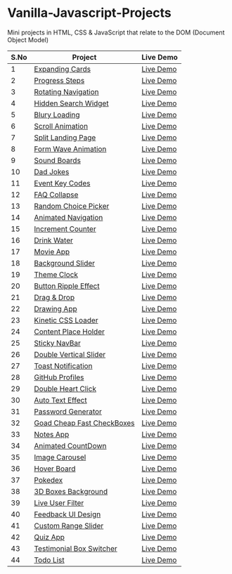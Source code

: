 # Vanilla-Javascript-Projects

Mini projects in HTML, CSS &amp; JavaScript that relate to the DOM (Document Object Model)

| S.No | Project                                                                                                                                | Live Demo                                                                                                   |
|------|----------------------------------------------------------------------------------------------------------------------------------------|-------------------------------------------------------------------------------------------------------------|
| 1    | [Expanding Cards](https://github.com/SAIPRANAY-GANGULA/Vanilla-Javascript-Projects/tree/main/1.expanding-cards)                        | [Live Demo](https://saipranay-gangula.github.io/Vanilla-Javascript-Projects/1.expanding-cards/)             |
| 2    | [Progress Steps](https://github.com/SAIPRANAY-GANGULA/Vanilla-Javascript-Projects/tree/main/2.progress-steps)                          | [Live Demo](https://saipranay-gangula.github.io/Vanilla-Javascript-Projects/2.progress-steps/)              |
| 3    | [Rotating Navigation](https://github.com/SAIPRANAY-GANGULA/Vanilla-Javascript-Projects/tree/main/3.rotating-navigation)                | [Live Demo](https://saipranay-gangula.github.io/Vanilla-Javascript-Projects/3.rotating-navigation/)         |
| 4    | [Hidden Search Widget](https://github.com/SAIPRANAY-GANGULA/Vanilla-Javascript-Projects/tree/main/4.hidden-search-widget)              | [Live Demo](https://saipranay-gangula.github.io/Vanilla-Javascript-Projects/4.hidden-search-widget/)        |
| 5    | [Blury Loading](https://github.com/SAIPRANAY-GANGULA/Vanilla-Javascript-Projects/tree/main/5.blurry-loading)                           | [Live Demo](https://saipranay-gangula.github.io/Vanilla-Javascript-Projects/5.blurry-loading/)              |
| 6    | [Scroll Animation](https://github.com/SAIPRANAY-GANGULA/Vanilla-Javascript-Projects/tree/main/6.scroll-animation)                      | [Live Demo](https://saipranay-gangula.github.io/Vanilla-Javascript-Projects/6.scroll-animation/)            |
| 7    | [Split Landing Page](https://github.com/SAIPRANAY-GANGULA/Vanilla-Javascript-Projects/tree/main/7.split-landing-page)                  | [Live Demo](https://saipranay-gangula.github.io/Vanilla-Javascript-Projects/7.split-landing-page/)          |
| 8    | [Form Wave Animation](https://github.com/SAIPRANAY-GANGULA/Vanilla-Javascript-Projects/tree/main/8.form-wave-animation)                | [Live Demo](https://saipranay-gangula.github.io/Vanilla-Javascript-Projects/8.form-wave-animation/)         |
| 9    | [Sound Boards](https://github.com/SAIPRANAY-GANGULA/Vanilla-Javascript-Projects/tree/main/9.sound-boards)                              | [Live Demo](https://saipranay-gangula.github.io/Vanilla-Javascript-Projects/9.sound-boards/)                |
| 10   | [Dad Jokes](https://github.com/SAIPRANAY-GANGULA/Vanilla-Javascript-Projects/tree/main/10.dad-jokes)                                   | [Live Demo](https://saipranay-gangula.github.io/Vanilla-Javascript-Projects/10.dad-jokes/)                  |
| 11   | [Event Key Codes](https://github.com/SAIPRANAY-GANGULA/Vanilla-Javascript-Projects/tree/main/11.event-key-codes)                       | [Live Demo](https://saipranay-gangula.github.io/Vanilla-Javascript-Projects/11.event-key-codes/)            |
| 12   | [FAQ Collapse](https://github.com/SAIPRANAY-GANGULA/Vanilla-Javascript-Projects/tree/main/12.faq-collapse)                             | [Live Demo](https://saipranay-gangula.github.io/Vanilla-Javascript-Projects/12.faq-collapse/)               |
| 13   | [Random Choice Picker](https://github.com/SAIPRANAY-GANGULA/Vanilla-Javascript-Projects/tree/main/13.random-choice-picker)             | [Live Demo](https://saipranay-gangula.github.io/Vanilla-Javascript-Projects/13.random-choice-picker/)       |
| 14   | [Animated Navigation](https://github.com/SAIPRANAY-GANGULA/Vanilla-Javascript-Projects/tree/main/14.animated-navigation)               | [Live Demo](https://saipranay-gangula.github.io/Vanilla-Javascript-Projects/14.animated-navigation/)        |
| 15   | [Increment Counter](https://github.com/SAIPRANAY-GANGULA/Vanilla-Javascript-Projects/tree/main/15.increment-counter)                   | [Live Demo](https://saipranay-gangula.github.io/Vanilla-Javascript-Projects/15.increment-counter/)          |
| 16   | [Drink Water](https://github.com/SAIPRANAY-GANGULA/Vanilla-Javascript-Projects/tree/main/16.drink-water)                               | [Live Demo](https://saipranay-gangula.github.io/Vanilla-Javascript-Projects/16.drink-water/)                |
| 17   | [Movie App](https://github.com/SAIPRANAY-GANGULA/Vanilla-Javascript-Projects/tree/main/17.movie-app)                                   | [Live Demo](https://saipranay-gangula.github.io/Vanilla-Javascript-Projects/17.movie-app/)                  |
| 18   | [Background Slider](https://github.com/SAIPRANAY-GANGULA/Vanilla-Javascript-Projects/tree/main/18.background-slider)                   | [Live Demo](https://saipranay-gangula.github.io/Vanilla-Javascript-Projects/18.background-slider/)          |
| 19   | [Theme Clock](https://github.com/SAIPRANAY-GANGULA/Vanilla-Javascript-Projects/tree/main/19.theme-clock)                               | [Live Demo](https://saipranay-gangula.github.io/Vanilla-Javascript-Projects/19.theme-clock/)                |
| 20   | [Button Ripple Effect](https://github.com/SAIPRANAY-GANGULA/Vanilla-Javascript-Projects/tree/main/20.button-ripple-effect)             | [Live Demo](https://saipranay-gangula.github.io/Vanilla-Javascript-Projects/20.button-ripple-effect/)       |
| 21   | [Drag & Drop](https://github.com/SAIPRANAY-GANGULA/Vanilla-Javascript-Projects/tree/main/21.drag-&-drop)                               | [Live Demo](https://saipranay-gangula.github.io/Vanilla-Javascript-Projects/21.drag-&-drop/)                |
| 22   | [Drawing App](https://github.com/SAIPRANAY-GANGULA/Vanilla-Javascript-Projects/tree/main/22.drawing-app)                               | [Live Demo](https://saipranay-gangula.github.io/Vanilla-Javascript-Projects/22.drawing-app/)                |
| 23   | [Kinetic CSS Loader](https://github.com/SAIPRANAY-GANGULA/Vanilla-Javascript-Projects/tree/main/23.kinetic-css-loader)                 | [Live Demo](https://saipranay-gangula.github.io/Vanilla-Javascript-Projects/23.kinetic-css-loader/)         |
| 24   | [Content Place Holder](https://github.com/SAIPRANAY-GANGULA/Vanilla-Javascript-Projects/tree/main/24.content-placeholder)              | [Live Demo](https://saipranay-gangula.github.io/Vanilla-Javascript-Projects/24.content-placeholder/)        |
| 25   | [Sticky NavBar](https://github.com/SAIPRANAY-GANGULA/Vanilla-Javascript-Projects/tree/main/25.sticky-navbar)                           | [Live Demo](https://saipranay-gangula.github.io/Vanilla-Javascript-Projects/25.sticky-navbar/)              |
| 26   | [Double Vertical Slider](https://github.com/SAIPRANAY-GANGULA/Vanilla-Javascript-Projects/tree/main/26.double-vertical-slider)         | [Live Demo](https://saipranay-gangula.github.io/Vanilla-Javascript-Projects/26.double-vertical-slider/)     |
| 27   | [Toast Notification](https://github.com/SAIPRANAY-GANGULA/Vanilla-Javascript-Projects/tree/main/27.toast-notification)                 | [Live Demo](https://saipranay-gangula.github.io/Vanilla-Javascript-Projects/27.toast-notification/)         |
| 28   | [GitHub Profiles](https://github.com/SAIPRANAY-GANGULA/Vanilla-Javascript-Projects/tree/main/28.github-profiles)                       | [Live Demo](https://saipranay-gangula.github.io/Vanilla-Javascript-Projects/28.github-profiles/)            |
| 29   | [Double Heart Click](https://github.com/SAIPRANAY-GANGULA/Vanilla-Javascript-Projects/tree/main/29.double-heart-click)                 | [Live Demo](https://saipranay-gangula.github.io/Vanilla-Javascript-Projects/29.double-heart-click/)         |
| 30   | [Auto Text Effect](https://github.com/SAIPRANAY-GANGULA/Vanilla-Javascript-Projects/tree/main/30.auto-text-effect)                     | [Live Demo](https://saipranay-gangula.github.io/Vanilla-Javascript-Projects/30.auto-text-effect/)           |
| 31   | [Password Generator](https://github.com/SAIPRANAY-GANGULA/Vanilla-Javascript-Projects/tree/main/31.passowrd-generator)                 | [Live Demo](https://saipranay-gangula.github.io/Vanilla-Javascript-Projects/31.passowrd-generator/)         |
| 32   | [Goad Cheap Fast CheckBoxes](https://github.com/SAIPRANAY-GANGULA/Vanilla-Javascript-Projects/tree/main/32.good-cheap-fast-checkboxes) | [Live Demo](https://saipranay-gangula.github.io/Vanilla-Javascript-Projects/32.good-cheap-fast-checkboxes/) |
| 33   | [Notes App](https://github.com/SAIPRANAY-GANGULA/Vanilla-Javascript-Projects/tree/main/33.notes-app)                                   | [Live Demo](https://saipranay-gangula.github.io/Vanilla-Javascript-Projects/33.notes-app/)                  |
| 34   | [Animated CountDown](https://github.com/SAIPRANAY-GANGULA/Vanilla-Javascript-Projects/tree/main/34.animated-countdown)                 | [Live Demo](https://saipranay-gangula.github.io/Vanilla-Javascript-Projects/34.animated-countdown/)         |
| 35   | [Image Carousel](https://github.com/SAIPRANAY-GANGULA/Vanilla-Javascript-Projects/tree/main/35.image-carousel)                         | [Live Demo](https://saipranay-gangula.github.io/Vanilla-Javascript-Projects/35.image-carousel/)             |
| 36   | [Hover Board](https://github.com/SAIPRANAY-GANGULA/Vanilla-Javascript-Projects/tree/main/36.hover-board)                               | [Live Demo](https://saipranay-gangula.github.io/Vanilla-Javascript-Projects/36.hover-board/)                |
| 37   | [Pokedex](https://github.com/SAIPRANAY-GANGULA/Vanilla-Javascript-Projects/tree/main/37.pokedex)                                       | [Live Demo](https://saipranay-gangula.github.io/Vanilla-Javascript-Projects/37.pokedex/)                    |
| 38   | [3D Boxes Background](https://github.com/SAIPRANAY-GANGULA/Vanilla-Javascript-Projects/tree/main/38.3d-boxes-background)               | [Live Demo](https://saipranay-gangula.github.io/Vanilla-Javascript-Projects/38.3d-boxes-background/)        |
| 39   | [Live User Filter](https://github.com/SAIPRANAY-GANGULA/Vanilla-Javascript-Projects/tree/main/39.live-user-filter)                     | [Live Demo](https://saipranay-gangula.github.io/Vanilla-Javascript-Projects/39.live-user-filter/)           |
| 40   | [Feedback UI Design](https://github.com/SAIPRANAY-GANGULA/Vanilla-Javascript-Projects/tree/main/40.feedback-ui-design)                 | [Live Demo](https://saipranay-gangula.github.io/Vanilla-Javascript-Projects/40.feedback-ui-design/)         |
| 41   | [Custom Range Slider](https://github.com/SAIPRANAY-GANGULA/Vanilla-Javascript-Projects/tree/main/41.custom-range-slider)               | [Live Demo](https://saipranay-gangula.github.io/Vanilla-Javascript-Projects/41.custom-range-slider/)        |
| 42   | [Quiz App](https://github.com/SAIPRANAY-GANGULA/Vanilla-Javascript-Projects/tree/main/42.quiz-app)                                     | [Live Demo](https://saipranay-gangula.github.io/Vanilla-Javascript-Projects/42.quiz-app/)                   |
| 43   | [Testimonial Box Switcher](https://github.com/SAIPRANAY-GANGULA/Vanilla-Javascript-Projects/tree/main/43.testimonial-box-switcher)     | [Live Demo](https://saipranay-gangula.github.io/Vanilla-Javascript-Projects/43.testimonial-box-switcher/)   |
| 44   | [Todo List](https://github.com/SAIPRANAY-GANGULA/Vanilla-Javascript-Projects/tree/main/44.todo-list)                                   | [Live Demo](https://saipranay-gangula.github.io/Vanilla-Javascript-Projects/44.todo-list/)                  |
